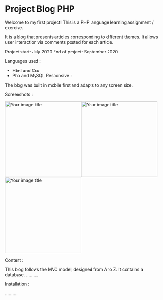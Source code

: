 # Project Blog PHP

Welcome to my first project!
This is a PHP language learning assignment / exercise.

It is a blog that presents articles corresponding to different themes.
It allows user interaction via comments posted for each article.

Project start: July 2020
End of project: September 2020

Languages used :

- Html and Css
- Php and MySQL
Responsive :

The blog was built in mobile first and adapts to any screen size.

Screenshots :

<img src="https://github.com/lallieau/blog/blob/master/public/img/capture_home.png" alt="Your image title" width="250" margin="10px"/><img src="https://github.com/lallieau/blog/blob/master/public/img/capture_articles.png" alt="Your image title" width="250" margin="10px"/><img src="https://github.com/lallieau/blog/blob/master/public/img/capture_profil.png" alt="Your image title" width="250" margin="10px"/>

Content :

This blog follows the MVC model, designed from A to Z.
It contains a database.
..........

Installation :

..........

